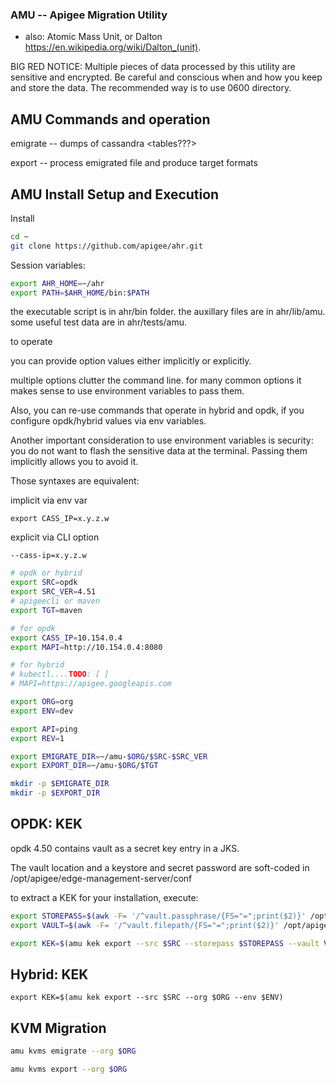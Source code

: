 

### AMU -- Apigee Migration Utility

* also: Atomic Mass Unit, or Dalton https://en.wikipedia.org/wiki/Dalton_(unit).



BIG RED NOTICE: Multiple pieces of data processed by this utility are sensitive and encrypted. Be careful and conscious when and how you keep and store the data.
The recommended way is to use 0600 directory.

## AMU Commands and operation


emigrate -- dumps of cassandra <tables???>

export -- process emigrated file and produce target formats


## AMU Install Setup and Execution

Install

```sh
cd ~
git clone https://github.com/apigee/ahr.git
```

Session variables:

```sh
export AHR_HOME=~/ahr
export PATH=$AHR_HOME/bin:$PATH
```

the executable script is in ahr/bin folder.
the auxillary files are in ahr/lib/amu.
some useful test data are in ahr/tests/amu.


to operate



you can provide option values either implicitly or explicitly.

multiple options clutter the command line. for many common options it makes sense to use environment variables to pass them. 

Also, you can re-use commands that operate in hybrid and opdk, if you configure opdk/hybrid values via env variables.

Another important consideration to use environment variables is security: you do not want to flash the sensitive data at the terminal. Passing them implicitly allows you to avoid it.

Those syntaxes are equivalent:

implicit via env var
```
export CASS_IP=x.y.z.w
```

explicit via CLI option
```
--cass-ip=x.y.z.w
```



```sh
# opdk or hybrid
export SRC=opdk
export SRC_VER=4.51
# apigeecli or maven
export TGT=maven

# for opdk
export CASS_IP=10.154.0.4
export MAPI=http://10.154.0.4:8080

# for hybrid
# kubectl....TODO: [ ]
# MAPI=https://apigee.googleapis.com

export ORG=org
export ENV=dev

export API=ping
export REV=1

export EMIGRATE_DIR=~/amu-$ORG/$SRC-$SRC_VER
export EXPORT_DIR=~/amu-$ORG/$TGT
```


```sh
mkdir -p $EMIGRATE_DIR
mkdir -p $EXPORT_DIR
```

## OPDK: KEK

opdk 4.50 contains vault as a secret key entry in a JKS.

The vault location and a keystore and secret password are soft-coded in /opt/apigee/edge-management-server/conf

to extract a KEK for your installation, execute:

```sh
export STOREPASS=$(awk -F= '/^vault.passphrase/{FS="=";print($2)}' /opt/apigee/edge-management-server/conf/credentials.properties)
export VAULT=$(awk -F= '/^vault.filepath/{FS="=";print($2)}' /opt/apigee/edge-management-server/conf/credentials.properties)

export KEK=$(amu kek export --src $SRC --storepass $STOREPASS --vault VAULT)

```

## Hybrid: KEK

```
export KEK=$(amu kek export --src $SRC --org $ORG --env $ENV)
```



## KVM Migration

```sh
amu kvms emigrate --org $ORG 
```

```sh
amu kvms export --org $ORG







